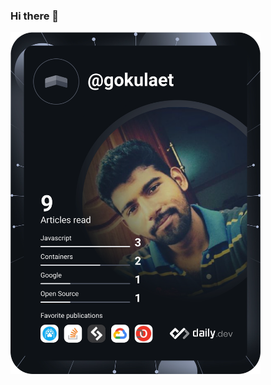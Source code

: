 ### Hi there 👋

<!--
**GOKULAET/GOKULAET** is a ✨ _special_ ✨ repository because its `README.md` (this file) appears on your GitHub profile.

Here are some ideas to get you started:

- 🔭 I’m currently working on ...
- 🌱 I’m currently learning ...
- 👯 I’m looking to collaborate on ...
- 🤔 I’m looking for help with ...
- 💬 Ask me about ...
- 📫 How to reach me: ...
- 😄 Pronouns: ...
- ⚡ Fun fact: ...
-->
<a href="https://app.daily.dev/gokulaet"><img src="https://github.com/GOKULAET/GOKULAET/blob/master/devcard.svg" width="400" alt="GOKUL RAJ’s Dev Card"/></a>

